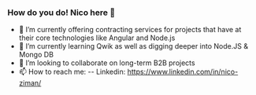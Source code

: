 ### How do you do! Nico here 👋

- 🔭 I’m currently offering contracting services for projects that have at their core technologies like Angular and Node.js
- 🌱 I’m currently learning Qwik as well as digging deeper into Node.JS & Mongo DB
- 🚀 I’m looking to collaborate on long-term B2B projects
- 📫 How to reach me: 
  -- Linkedin: https://www.linkedin.com/in/nico-ziman/
